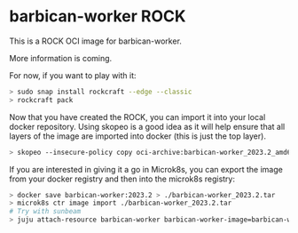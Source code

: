 # barbican-worker ROCK

This is a ROCK OCI image for barbican-worker.

More information is coming.

For now, if you want to play with it:

```bash
> sudo snap install rockcraft --edge --classic
> rockcraft pack
```

Now that you have created the ROCK, you can import it into
your local docker repository. Using skopeo is a good idea as
it will help ensure that all layers of the image are imported
into docker (this is just the top layer).

```bash
> skopeo --insecure-policy copy oci-archive:barbican-worker_2023.2_amd64.rock docker-daemon:barbican-worker:2023.2
```

If you are interested in giving it a go in Microk8s, you can
export the image from your docker registry and then into the
microk8s registry:

```bash
> docker save barbican-worker:2023.2 > ./barbican-worker_2023.2.tar
> microk8s ctr image import ./barbican-worker_2023.2.tar
# Try with sunbeam
> juju attach-resource barbican-worker barbican-worker-image=barbican-worker:2023.2
```
